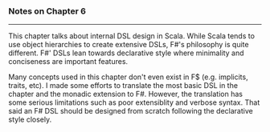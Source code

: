 ### Notes on Chapter 6 ###

---

This chapter talks about internal DSL design in Scala. 
While Scala tends to use object hierarchies to create extensive DSLs, F#'s philosophy is quite different. 
F#' DSLs lean towards declarative style where minimality and conciseness are important features.

Many concepts used in this chapter don't even exist in F$ (e.g. implicits, traits, etc). 
I made some efforts to translate the most basic DSL in the chapter and the monadic extension to F#.
However, the translation has some serious limitations such as poor extensiblity and verbose syntax.
That said an F# DSL should be designed from scratch following the declarative style closely.